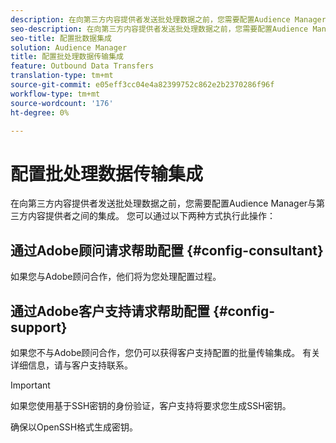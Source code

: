 ```yaml
---
description: 在向第三方内容提供者发送批处理数据之前，您需要配置Audience Manager与第三方内容提供者之间的集成。
seo-description: 在向第三方内容提供者发送批处理数据之前，您需要配置Audience Manager与第三方内容提供者之间的集成。
seo-title: 配置批数据集成
solution: Audience Manager
title: 配置批处理数据传输集成
feature: Outbound Data Transfers
translation-type: tm+mt
source-git-commit: e05eff3cc04e4a82399752c862e2b2370286f96f
workflow-type: tm+mt
source-wordcount: '176'
ht-degree: 0%

---
```



# 配置批处理数据传输集成

在向第三方内容提供者发送批处理数据之前，您需要配置Audience Manager与第三方内容提供者之间的集成。 您可以通过以下两种方式执行此操作：

## 通过Adobe顾问请求帮助配置 {#config-consultant}

如果您与Adobe顾问合作，他们将为您处理配置过程。

## 通过Adobe客户支持请求帮助配置 {#config-support}

如果您不与Adobe顾问合作，您仍可以获得客户支持配置的批量传输集成。 有关详细信息，请与客户支持联系。

>[!IMPORTANT]
>
>如果您使用基于SSH密钥的身份验证，客户支持将要求您生成SSH密钥。
>
> 确保以OpenSSH格式生成密钥。